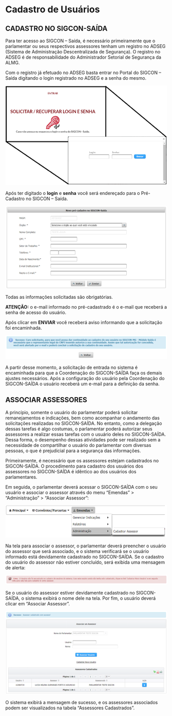 # Cadastro de Usuários

## CADASTRO NO SIGCON-SAÍDA

Para ter acesso ao SIGCON – Saída, é necessário primeiramente que o parlamentar ou seus respectivos assessores tenham um registro no ADSEG \(Sistema de Administração Descentralizada de Segurança\). O registro no ADSEG é de responsabilidade do Administrador Setorial de Segurança da ALMG.

Com o registro já efetuado no ADSEG basta entrar no Portal do SIGCON – Saída digitando o login registrado no ADSEG e a senha do mesmo.

![](.gitbook/assets/0%20%285%29.png)

Após ter digitado o **login** e **senha** você será endereçado para o Pré-Cadastro no SIGCON – Saída.

![](.gitbook/assets/1%20%288%29.png)

Todas as informações solicitadas são obrigatórias.

**ATENÇÃO:** o e-mail informado no pré-cadastrado é o e-mail que receberá a senha de acesso do usuário.

Após clicar em **ENVIAR** você receberá aviso informando que a solicitação foi encaminhada.

![](.gitbook/assets/2%20%287%29.png)

A partir desse momento, a solicitação de entrada no sistema é encaminhada para que a Coordenação do SIGCON-SAÍDA faça os demais ajustes necessários. Após a configuração do usuário pela Coordenação do SIGCON-SAÍDA o usuário receberá um e-mail para a definição da senha.

## ASSOCIAR ASSESSORES

A princípio, somente o usuário do parlamentar poderá solicitar remanejamentos e indicações, bem como acompanhar o andamento das solicitações realizadas no SIGCON-SAÍDA. No entanto, como a delegação dessas tarefas é algo costumas, o parlamentar poderá autorizar seus assessores a realizar essas tarefas com o usuário deles no SIGCON-SAÍDA. Dessa forma, o desempenho dessas atividades pode ser realizado sem a necessidade de compartilhar o usuário do parlamentar com diversas pessoas, o que é prejudicial para a segurança das informações.

Primeiramente, é necessário que os assessores estejam cadastrados no SIGCON-SAÍDA. O procedimento para cadastro dos usuários dos assessores no SIGCON-SAÍDA é idêntico ao dos usuários dos parlamentares.

Em seguida, o parlamentar deverá acessar o SIGCON-SAÍDA com o seu usuário e associar o assessor através do menu “Emendas” &gt; “Administração” &gt; “Associar Assessor”:

![](.gitbook/assets/3%20%288%29.png)

Na tela para associar o assessor, o parlamentar deverá preencher o usuário do assessor que será associado, e o sistema verificará se o usuário informado está devidamente cadastrado no SIGCON-SAÍDA. Se o cadastro do usuário do assessor não estiver concluído, será exibida uma mensagem de alerta:

![](.gitbook/assets/4%20%286%29.png)

Se o usuário do assessor estiver devidamente cadastrado no SIGCON-SAÍDA, o sistema exibirá o nome dele na tela. Por fim, o usuário deverá clicar em “Associar Assessor”.

![](.gitbook/assets/5%20%283%29.png)

O sistema exibirá a mensagem de sucesso, e os assessores associados podem ser visualizados na tabela “Assessores Cadastrados”.

